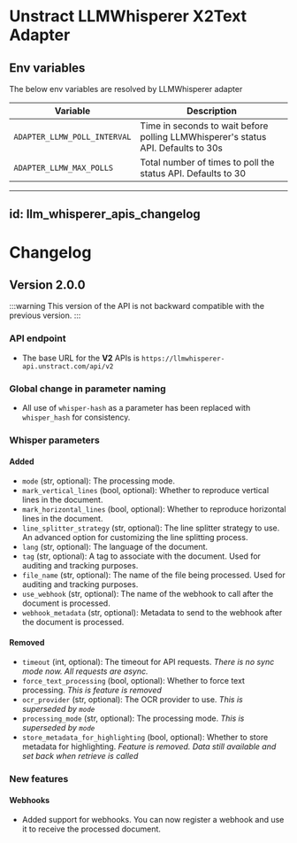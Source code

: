 # Unstract LLMWhisperer X2Text Adapter

## Env variables

The below env variables are resolved by LLMWhisperer adapter

| Variable                     | Description                                                                       |
| ---------------------------- | --------------------------------------------------------------------------------- |
| `ADAPTER_LLMW_POLL_INTERVAL` | Time in seconds to wait before polling LLMWhisperer's status API. Defaults to 30s |
| `ADAPTER_LLMW_MAX_POLLS`     | Total number of times to poll the status API. Defaults to 30                      |

---

## id: llm_whisperer_apis_changelog

# Changelog

## Version 2.0.0

:::warning
This version of the API is not backward compatible with the previous version.
:::

### API endpoint

- The base URL for the **V2** APIs is `https://llmwhisperer-api.unstract.com/api/v2`

### Global change in parameter naming

- All use of `whisper-hash` as a parameter has been replaced with `whisper_hash` for consistency.

### Whisper parameters

#### Added

- `mode` (str, optional): The processing mode.
- `mark_vertical_lines` (bool, optional): Whether to reproduce vertical lines in the document.
- `mark_horizontal_lines` (bool, optional): Whether to reproduce horizontal lines in the document.
- `line_splitter_strategy` (str, optional): The line splitter strategy to use. An advanced option for customizing the line splitting process.
- `lang` (str, optional): The language of the document.
- `tag` (str, optional): A tag to associate with the document. Used for auditing and tracking purposes.
- `file_name` (str, optional): The name of the file being processed. Used for auditing and tracking purposes.
- `use_webhook` (str, optional): The name of the webhook to call after the document is processed.
- `webhook_metadata` (str, optional): Metadata to send to the webhook after the document is processed.

#### Removed

- `timeout` (int, optional): The timeout for API requests. _There is no sync mode now. All requests are async._
- `force_text_processing` (bool, optional): Whether to force text processing. _This is feature is removed_
- `ocr_provider` (str, optional): The OCR provider to use. _This is superseded by `mode`_
- `processing_mode` (str, optional): The processing mode. _This is superseded by `mode`_
- `store_metadata_for_highlighting` (bool, optional): Whether to store metadata for highlighting. _Feature is removed. Data still available and set back when retrieve is called_

### New features

#### Webhooks

- Added support for webhooks. You can now register a webhook and use it to receive the processed document.
